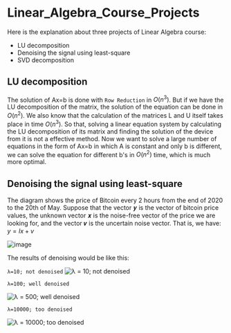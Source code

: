 # Linear_Algebra_Course_Projects
Here is the explanation about three projects of Linear Algebra course:
* LU decomposition
* Denoising the signal using least-square 
* SVD decomposition

## LU decomposition
The solution of Ax=b is done with `Row Reduction` in ${O(n^3)}$. But if we have the LU decomposition of the matrix, the solution of the equation can be done in ${O(n^2)}$. We also know that the calculation of the matrices L and U itself takes place in time ${O(n^3)}$. So that, solving a linear equation system by calculating the LU decomposition of its matrix and finding the solution of the device from it is not a effective method.
Now we want to solve a large number of equations in the form of Ax=b in which A is constant and only b is different, we can solve the equation for different b's in ${O(n^2)}$ time, which is much more optimal.

## Denoising the signal using least-square
The diagram shows the price of Bitcoin every 2 hours from the end of 2020 to the 20th of May. Suppose that the vector 𝒚 is the vector of bitcoin price values, the unknown vector 𝒙 is the noise-free vector of the price we are looking for, and the vector 𝒗 is the uncertain noise vector. That is, we have: ${y=lx+v}$

![image](https://user-images.githubusercontent.com/93929227/204268099-d0ba9c04-a8bf-4743-8cd3-50f2303fe537.png)

The results of denoising would be like this:

`λ=10; not denoised` 
![λ = 10; not denoised](https://user-images.githubusercontent.com/93929227/204267777-e6fca258-d508-4316-8eaa-6407d75134c4.png)

`λ=100; well denoised` 

![λ = 500; well denoised](https://user-images.githubusercontent.com/93929227/204267865-b140a6bf-d0e2-44ce-a081-c503d3c4a847.png)

`λ=10000; too denoised` 

![λ = 10000; too denoised](https://user-images.githubusercontent.com/93929227/204267971-2df00093-b2a8-4f0a-9953-9055a2113f7e.png)


